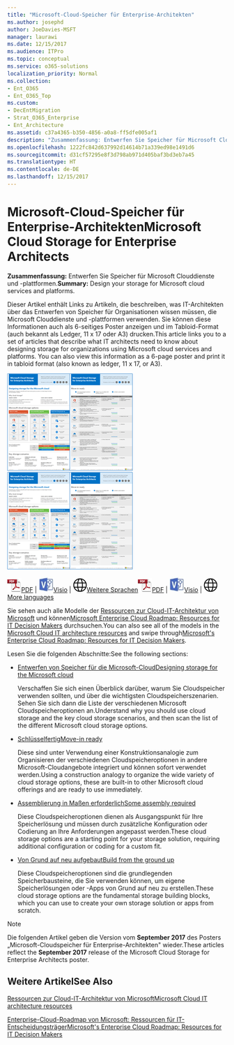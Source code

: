 ```yaml
---
title: "Microsoft-Cloud-Speicher für Enterprise-Architekten"
ms.author: josephd
author: JoeDavies-MSFT
manager: laurawi
ms.date: 12/15/2017
ms.audience: ITPro
ms.topic: conceptual
ms.service: o365-solutions
localization_priority: Normal
ms.collection:
- Ent_O365
- Ent_O365_Top
ms.custom:
- DecEntMigration
- Strat_O365_Enterprise
- Ent_Architecture
ms.assetid: c37a4365-b350-4856-a0a8-ff5dfe005af1
description: "Zusammenfassung: Entwerfen Sie Speicher für Microsoft Clouddienste und -plattformen."
ms.openlocfilehash: 1222fc842d637992d14614b71a339ed98e1491d6
ms.sourcegitcommit: d31cf57295e8f3d798ab971d405baf3bd3eb7a45
ms.translationtype: HT
ms.contentlocale: de-DE
ms.lasthandoff: 12/15/2017
---
```

# <a name="microsoft-cloud-storage-for-enterprise-architects"></a><span data-ttu-id="3f5c6-103">Microsoft-Cloud-Speicher für Enterprise-Architekten</span><span class="sxs-lookup"><span data-stu-id="3f5c6-103">Microsoft Cloud Storage for Enterprise Architects</span></span>

 <span data-ttu-id="3f5c6-104">**Zusammenfassung:** Entwerfen Sie Speicher für Microsoft Clouddienste und -plattformen.</span><span class="sxs-lookup"><span data-stu-id="3f5c6-104">**Summary:** Design your storage for Microsoft cloud services and platforms.</span></span>
  
<span data-ttu-id="3f5c6-p101">Dieser Artikel enthält Links zu Artikeln, die beschreiben, was IT-Architekten über das Entwerfen von Speicher für Organisationen wissen müssen, die Microsoft Clouddienste und -plattformen verwenden. Sie können diese Informationen auch als 6-seitiges Poster anzeigen und im Tabloid-Format (auch bekannt als Ledger, 11 x 17 oder A3) drucken.</span><span class="sxs-lookup"><span data-stu-id="3f5c6-p101">This article links you to a set of articles that describe what IT architects need to know about designing storage for organizations using Microsoft cloud services and platforms. You can also view this information as a 6-page poster and print it in tabloid format (also known as ledger, 11 x 17, or A3).</span></span>
  
<span data-ttu-id="3f5c6-107">[![Miniaturbild für Microsoft-Cloud-Speichermodell](images/0d4e2eb9-1109-4b3b-bf9e-2f3eff2e2cc4.png)  
](https://www.microsoft.com/download/details.aspx?id=49552)</span><span class="sxs-lookup"><span data-stu-id="3f5c6-107">[![Thumb image for Microsoft cloud storage model](images/0d4e2eb9-1109-4b3b-bf9e-2f3eff2e2cc4.png)  
          ](https://www.microsoft.com/download/details.aspx?id=49552)</span></span>
  
<span data-ttu-id="3f5c6-108">![PDF-Datei](images/ITPro_Other_PDFicon.png)[PDF](https://go.microsoft.com/fwlink/p/?linkid=842079) | ![Visio-Datei](images/ITPro_Other_VisioIcon.jpg)[Visio](https://go.microsoft.com/fwlink/p/?linkid=842080) | ![Seite mit Versionen in zusätzlichen Sprachen anzeigen](images/e16c992d-b0f8-48ae-bf44-db7a9fcaab9e.png)[Weitere Sprachen](https://www.microsoft.com/download/details.aspx?id=49552)</span><span class="sxs-lookup"><span data-stu-id="3f5c6-108">![PDF file](images/ITPro_Other_PDFicon.png)[PDF](https://go.microsoft.com/fwlink/p/?linkid=842079) | ![Visio file](images/ITPro_Other_VisioIcon.jpg)[Visio](https://go.microsoft.com/fwlink/p/?linkid=842080) | ![See a page with versions in additional languages](images/e16c992d-b0f8-48ae-bf44-db7a9fcaab9e.png)[More languages](https://www.microsoft.com/download/details.aspx?id=49552)</span></span>
  
<span data-ttu-id="3f5c6-109">Sie sehen auch alle Modelle der [Ressourcen zur Cloud-IT-Architektur von Microsoft](microsoft-cloud-it-architecture-resources.md) und können[Microsoft Enterprise Cloud Roadmap: Resources for IT Decision Makers]((https://aka.ms/cloudarchitecture)) durchsuchen.</span><span class="sxs-lookup"><span data-stu-id="3f5c6-109">You can also see all of the models in the [Microsoft Cloud IT architecture resources](microsoft-cloud-it-architecture-resources.md) and swipe through[Microsoft's Enterprise Cloud Roadmap: Resources for IT Decision Makers]((https://aka.ms/cloudarchitecture)).</span></span>
  
<span data-ttu-id="3f5c6-110">Lesen Sie die folgenden Abschnitte:</span><span class="sxs-lookup"><span data-stu-id="3f5c6-110">See the following sections:</span></span>
  
- [<span data-ttu-id="3f5c6-111">Entwerfen von Speicher für die Microsoft-Cloud</span><span class="sxs-lookup"><span data-stu-id="3f5c6-111">Designing storage for the Microsoft cloud</span></span>](designing-storage-for-the-microsoft-cloud.md)
    
    <span data-ttu-id="3f5c6-112">Verschaffen Sie sich einen Überblick darüber, warum Sie Cloudspeicher verwenden sollten, und über die wichtigsten Cloudspeicherszenarien. Sehen Sie sich dann die Liste der verschiedenen Microsoft Cloudspeicheroptionen an.</span><span class="sxs-lookup"><span data-stu-id="3f5c6-112">Understand why you should use cloud storage and the key cloud storage scenarios, and then scan the list of the different Microsoft cloud storage options.</span></span>
    
- [<span data-ttu-id="3f5c6-113">Schlüsselfertig</span><span class="sxs-lookup"><span data-stu-id="3f5c6-113">Move-in ready</span></span>](move-in-ready.md)
    
    <span data-ttu-id="3f5c6-114">Diese sind unter Verwendung einer Konstruktionsanalogie zum Organisieren der verschiedenen Cloudspeicheroptionen in andere Microsoft-Cloudangebote integriert und können sofort verwendet werden.</span><span class="sxs-lookup"><span data-stu-id="3f5c6-114">Using a construction analogy to organize the wide variety of cloud storage options, these are built-in to other Microsoft cloud offerings and are ready to use immediately.</span></span>
    
- [<span data-ttu-id="3f5c6-115">Assemblierung in Maßen erforderlich</span><span class="sxs-lookup"><span data-stu-id="3f5c6-115">Some assembly required</span></span>](some-assembly-required.md)
    
    <span data-ttu-id="3f5c6-116">Diese Cloudspeicheroptionen dienen als Ausgangspunkt für Ihre Speicherlösung und müssen durch zusätzliche Konfiguration oder Codierung an Ihre Anforderungen angepasst werden.</span><span class="sxs-lookup"><span data-stu-id="3f5c6-116">These cloud storage options are a starting point for your storage solution, requiring additional configuration or coding for a custom fit.</span></span>
    
- [<span data-ttu-id="3f5c6-117">Von Grund auf neu aufgebaut</span><span class="sxs-lookup"><span data-stu-id="3f5c6-117">Build from the ground up</span></span>](build-from-the-ground-up.md)
    
    <span data-ttu-id="3f5c6-118">Diese Cloudspeicheroptionen sind die grundlegenden Speicherbausteine, die Sie verwenden können, um eigene Speicherlösungen oder -Apps von Grund auf neu zu erstellen.</span><span class="sxs-lookup"><span data-stu-id="3f5c6-118">These cloud storage options are the fundamental storage building blocks, which you can use to create your own storage solution or apps from scratch.</span></span>
    
> [!NOTE]
> <span data-ttu-id="3f5c6-119">Die folgenden Artikel geben die Version vom **September 2017** des Posters „Microsoft-Cloudspeicher für Enterprise-Architekten" wieder.</span><span class="sxs-lookup"><span data-stu-id="3f5c6-119">These articles reflect the **September 2017** release of the Microsoft Cloud Storage for Enterprise Architects poster.</span></span>
  
## <a name="see-also"></a><span data-ttu-id="3f5c6-120">Weitere Artikel</span><span class="sxs-lookup"><span data-stu-id="3f5c6-120">See Also</span></span>

[<span data-ttu-id="3f5c6-121">Ressourcen zur Cloud-IT-Architektur von Microsoft</span><span class="sxs-lookup"><span data-stu-id="3f5c6-121">Microsoft Cloud IT architecture resources</span></span>](microsoft-cloud-it-architecture-resources.md)

<span data-ttu-id="3f5c6-122">[Enterprise-Cloud-Roadmap von Microsoft: Ressourcen für IT-Entscheidungsträger]((https://sway.com/FJ2xsyWtkJc2taRD))</span><span class="sxs-lookup"><span data-stu-id="3f5c6-122">[Microsoft's Enterprise Cloud Roadmap: Resources for IT Decision Makers]((https://sway.com/FJ2xsyWtkJc2taRD))</span></span>



